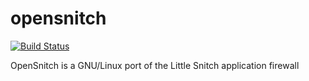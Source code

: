 # opensnitch

[![Build Status](https://travis-ci.org/UnitedRPMs/opensnitch.svg?branch=master)](https://travis-ci.org/UnitedRPMs/opensnitch)


OpenSnitch is a GNU/Linux port of the Little Snitch application firewall

